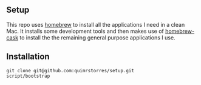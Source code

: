 ## Setup

This repo uses [homebrew](http://brew.sh/) to install all the applications I need
in a clean Mac. It installs some development tools and then makes use of
[homebrew-cask](https://github.com/caskroom/homebrew-cask) to install the the
remaining general purpose applications I use.

## Installation

```
git clone git@github.com:quimrstorres/setup.git
script/bootstrap
```

